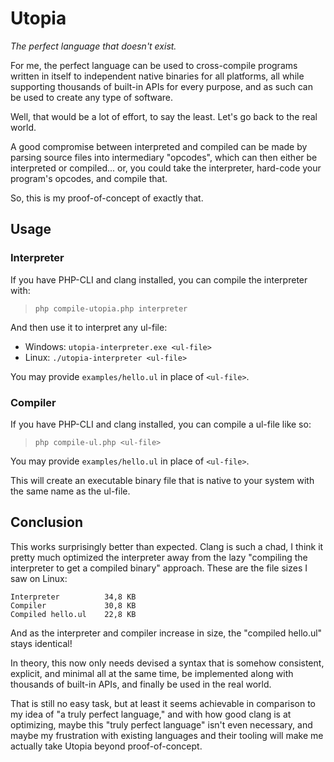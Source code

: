 # Utopia

*The perfect language that doesn't exist.*

For me, the perfect language can be used to cross-compile programs written in itself to independent native binaries for all platforms, all while supporting thousands of built-in APIs for every purpose, and as such can be used to create any type of software.

Well, that would be a lot of effort, to say the least. Let's go back to the real world.

A good compromise between interpreted and compiled can be made by parsing source files into intermediary "opcodes", which can then either be interpreted or compiled... or, you could take the interpreter, hard-code your program's opcodes, and compile that.

So, this is my proof-of-concept of exactly that.

## Usage

### Interpreter

If you have PHP-CLI and clang installed, you can compile the interpreter with:

> `php compile-utopia.php interpreter`

And then use it to interpret any ul-file:

- Windows: `utopia-interpreter.exe <ul-file>`
- Linux: `./utopia-interpreter <ul-file>`

You may provide `examples/hello.ul` in place of `<ul-file>`.

### Compiler

If you have PHP-CLI and clang installed, you can compile a ul-file like so:

> `php compile-ul.php <ul-file>`

You may provide `examples/hello.ul` in place of `<ul-file>`.

This will create an executable binary file that is native to your system with the same name as the ul-file.

## Conclusion

This works surprisingly better than expected. Clang is such a chad, I think it pretty much optimized the interpreter away from the lazy "compiling the interpreter to get a compiled binary" approach. These are the file sizes I saw on Linux:

```
Interpreter          34,8 KB
Compiler             30,8 KB
Compiled hello.ul    22,8 KB
```

And as the interpreter and compiler increase in size, the "compiled hello.ul" stays identical!

In theory, this now only needs devised a syntax that is somehow consistent, explicit, and minimal all at the same time, be implemented along with thousands of built-in APIs, and finally be used in the real world.

That is still no easy task, but at least it seems achievable in comparison to my idea of "a truly perfect language," and with how good clang is at optimizing, maybe this "truly perfect language" isn't even necessary, and maybe my frustration with existing languages and their tooling will make me actually take Utopia beyond proof-of-concept.
